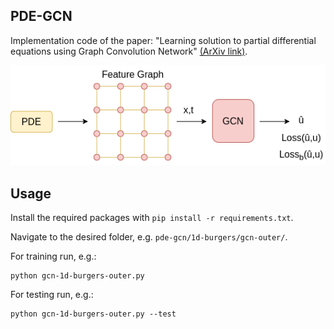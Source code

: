 ## PDE-GCN
Implementation code of the paper: "Learning solution to partial differential equations using Graph Convolution Network" [(ArXiv link)](https://arxiv.org/abs/2106.14742).


![pde-gcn](methodology.png)


## Usage
Install the required packages with `pip install -r requirements.txt`.

Navigate to the desired folder, e.g. `pde-gcn/1d-burgers/gcn-outer/`.

For training run, e.g.:
```
python gcn-1d-burgers-outer.py
```
For testing run, e.g.:
```
python gcn-1d-burgers-outer.py --test
```


<!-- 
## Citation 
```
```
-->